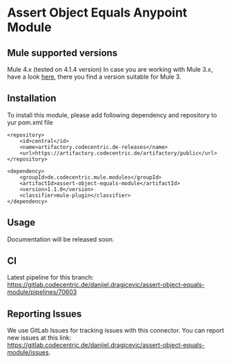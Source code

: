 # Assert Object Equals Anypoint Module

## Mule supported versions
Mule 4.x (tested on 4.1.4 version)
In case you are working with Mule 3.x, have a look [here](https://github.com/rbutenuth/assert-object-equals-connector), there you find a version suitable for Mule 3.

## Installation

To install this module, please add following dependency and repository to yur pom.xml file

```
<repository>
    <id>central</id>
    <name>artifactory.codecentric.de-releases</name>
    <url>https://artifactory.codecentric.de/artifactory/public</url>
</repository>

<dependency>
    <groupId>de.codecentric.mule.modules</groupId>
    <artifactId>assert-object-equals-module</artifactId>
    <version>1.1.0</version>
    <classifier>mule-plugin</classifier>
</dependency>
```

## Usage

Documentation will be released soon.

## CI

Latest pipeline for this branch:
https://gitlab.codecentric.de/danijel.dragicevic/assert-object-equals-module/pipelines/70603

## Reporting Issues

We use GitLab Issues for tracking issues with this connector. You can report new issues at this link:
https://gitlab.codecentric.de/danijel.dragicevic/assert-object-equals-module/issues.